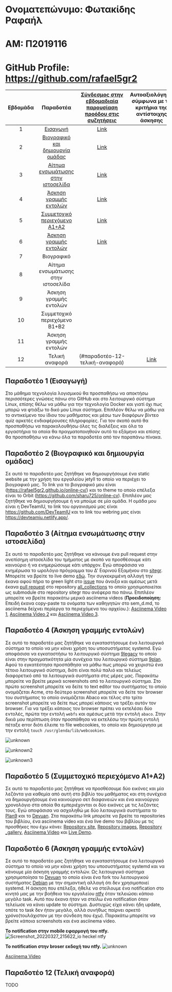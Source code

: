 # Ονοματεπώνυμο: Φωτακίδης Ραφαήλ
# ΑΜ: Π2019116
# GitHub Profile: https://github.com/rafael5gr2

| Εβδομάδα | Παραδοτέα | [Σύνδεσμος στην εβδομαδιαία παρουσίαση προόδου στις συζητήσεις](https://github.com/courses-ionio/help/discussions/categories/show-and-tell) | Αυτοαξιολόγηση σύμφωνα με τα κριτήρια της αντίστοιχης άσκησης |
| :-: | :-: | :-: | :-: |
| 1 | [Εισαγωγή](#παραδοτέο-1-εισαγωγή) | [Link](https://github.com/courses-ionio/help/discussions/116) | |
| 2 | [Βιογραφικό και δημιουργία ομάδας](#παραδοτέο-2-βιογραφικό-και-δημιουργία-ομάδας) | [Link](https://github.com/courses-ionio/help/discussions/282) | |
| 3 | [Αίτημα ενσωμάτωσης στην ιστοσελίδα](#παραδοτέο-3-αίτημα-ενσωμάτωσης-στην-ιστοσελίδα) | [Link](https://github.com/courses-ionio/help/discussions/345) | |
| 4 | [Άσκηση γραμμής εντολών](#παραδοτέο-4-άσκηση-γραμμής-εντολών) | [Link](https://github.com/courses-ionio/help/discussions/371) | |
| 5 | [Συμμετοχικό περιεχόμενο A1+A2](#παραδοτέο-5-συμμετοχικό-περιεχόμενο-a1a2) | [Link](https://github.com/courses-ionio/help/discussions/455) | |
| 6 | [Άσκηση γραμμής εντολών](#παραδοτέο-6-άσκηση-γραμμής-εντολών) | [Link](https://github.com/courses-ionio/help/discussions/485) | |
| 7 | Βιογραφικό | | |
| 8 | Αίτημα ενσωμάτωσης στην ιστοσελίδα | | |
| 9 | Άσκηση γραμμής εντολών | | |
| 10 | Συμμετοχικό περιεχόμενο B1+B2 | | |
| 11 | Άσκηση γραμμής εντολών | | |
| 12 | Τελική αναφορά | (#παραδοτέο-12-τελική-αναφορά) | [Link](https://github.com/courses-ionio/help/discussions/676) |

## Παραδοτέο 1 (Εισαγωγή)

Στο μάθημα τεχνολογία λογισμικού θα προσπαθήσω να αποκτήσω περισσότερες γνώσεις πάνω στο GitHub και στο λειτουργικό σύστημα Linux, επίσης θέλω να μάθω για την τεχνολογία Docker και γιατί όχι πως μπορώ να φτιάξω το δικό μου Linux σύστημα. Επιπλέον θέλω να μάθω για το αντικείμενο του ίδιου του μαθήματος και μέσω των διαφόρων βίντεο quiz αρκετές ενδιαφέρουσες πληροφορίες. Για τον σκοπό αυτό θα προσπαθήσω να παρακολουθήσω όλες τις διαλέξεις και όλα τα εργαστήρια τα οποία θα πραγματοποιηθούν αυτό το εξάμηνο και επίσης θα προσπαθήσω να κάνω όλα τα παραδοτέα από τον παραπάνω πίνακα.

## Παραδοτέο 2 (Βιογραφικό και δημιουργία ομάδας)

Σε αυτό το παραδοτέο μας ζητήθηκε να δημιουργήσουμε ένα static website με την χρήση του εργαλείου jetyll το οποίο να περιέχει το βιογραφικό μας. Το link για το βιογραφικό μου είναι (https://rafael5gr2.github.io/online-cv/) και το theme το οποίο επέλεξα είναι το Orbit (https://github.com/sharu725/online-cv). Επιπλέον μας ζητήθηκε να δημιουργήσουμε ή να μπούμε σε μία ομάδα. Η ομάδα μου είναι η DevTeamIU, το link του οργανισμού μας είναι https://github.com/DevTeamIU και το link του webring μας είναι https://devteamiu.netlify.app/.

## Παραδοτέο 3 (Αίτημα ενσωμάτωσης στην ιστοσελίδα)

Σε αυτό το παραδοτέο μας ζητήθηκε να κάνουμε ένα pull request στην ανεπίσημη ιστοσελίδα του τμήματος με σκοπό να προσθέσουμε κάτι καινούριο ή να ενημερώσουμε κάτι υπάρχον. Εγώ αποφάσισα να ενημέρωσα το ωρολόγιο πρόγραμμα του Δ' Εαρινού Εξαμήνου στο [sitegr](https://github.com/ioniodi/sitegr). Μπορείτε να βρείτε το live demo [εδώ](https://rafael5gr2-sitegr.netlify.app/timetables/sem_d/). Την συγκεκριμένη αλλαγή την έκανα αφού πήρα το green light στο [issue](https://github.com/ioniodi/sitegr/issues/292) που άνοιξα και αμέσως μετά έκανα [pull request](https://github.com/ioniodi/all_collections/pull/19) στο repository [all_collections](https://github.com/ioniodi/all_collections) το οποίο χρησιμοποιείται ως submodule στο repository sitegr που ανέφερα πιο πάνω. Επιπλέον μπορείτε να βρείτε παρακάτω μερικά asciinema videos (**Προειδοποίηση:** Επειδή έκανα copy-paste τα ονόματα των καθηγητών στο sem_d.md, το asciinema δείχνει περίεργα τα περιεχόμενα του αρχείου.): [Asciinema Video 1](https://asciinema.org/a/474149), [Asciinema Video 2](https://asciinema.org/a/474158) και [Asciinema Video 3](https://asciinema.org/a/475372).

## Παραδοτέο 4 (Άσκηση γραμμής εντολών)

Σε αυτό το παραδοτέο μας ζητήθηκε να εγκαταστήσουμε ένα λειτουργικό σύστημα το οποίο να μην κάνει χρήση του υποσυστήματος systemd. Εγώ αποφάσισα να εγκαταστήσω το λειτουργικό σύστημα [9legacy](http://9legacy.org/) το οποίο είναι στην πραγματικότητα μία συνέχεια του λειτουργικό σύστημα [9plan](https://9p.io/plan9/). Αφού το εγκατέστησα προσπάθησα να μάθω πως μπορώ να χειριστώ ένα τέτοιο λειτουργικό σύστημα, διότι είναι πολύ παλιό και τελείως διαφορετικό από τα λειτουργικά συστήματα στις μέρες μας. Παρακάτω μπορείτε να βρείτε μερικά screenshots από το λειτουργικό σύστημα. Στο πρώτο screenshot μπορείτε να δείτε το text editor του συστήματος το οποίο ονομάζεται Acme, στο δεύτερο screenshot μπορείτε να δείτε τον browser του συστήματος το οποίο ονομάζεται Abaco και τέλος στο τρίτο screenshot μπορείτε να δείτε πως μπορεί κάποιος να τρέξει αυτόν τον browser. Για να τρέξει κάποιος τον browser πρέπει να εκτελέσει δύο εντολές, πρώτα την εντολή ``webfs`` και αμέσως μετά την εντολή ``abaco``. Στην δικιά μου περίπτωση όταν προσπάθησα να εκτελέσω την πρώτη εντολή πέταξε error διότι έλειπε το file webcookies, το οποίο και δημιούργησα με την εντολή ``touch /usr/glenda/lib/webcookies``.

![unknown](https://user-images.githubusercontent.com/58133603/158073313-b5da483c-ce79-4c99-a22a-65b208f95ac8.png)

![unknown2](https://user-images.githubusercontent.com/58133603/158073322-7977b4d8-c570-4d98-ac21-475b7ed241ab.png)

![unknown3](https://user-images.githubusercontent.com/58133603/158073329-faa0f695-2116-4cb3-b57c-19ff41907e93.png)

## Παραδοτέο 5 (Συμμετοχικό περιεχόμενο A1+A2)

Σε αυτό το παραδοτέο μας ζητήθηκε να προσθέσουμε δύο εικόνες και μία λεζάντα για καθεμία από αυτή στο βιβλίο του μαθήματος και στη συνέχεια να δημιουργήσουμε ένα καινούργιο σετ διαφανειών και ένα καινούργιο χρονολόγιο στα οποία θα εμπεριέχονται οι δύο εικόνες με τις λεζάντες τους. Εγώ αποφάσισα να ασχοληθώ με δύο λειτουργικά συστήματα το [Plan9](https://9p.io/plan9/) και το [Devuan](https://www.devuan.org/). Στα παρακάτω link μπορείτε να βρείτε τα repositories του βιβλίου, ένα asciinema video και ένα live demo του βιβλίου με τις προσθήκες που έχω κάνει: [Repository site](https://github.com/rafael5gr2/site/tree/2019116), [Repository images](https://github.com/rafael5gr2/images/tree/2019116), [Repository _gallery](https://github.com/rafael5gr2/_gallery/tree/2019116), [Asciinema Video](https://asciinema.org/a/479763) και [Live Demo](https://rafael5gr2-site.netlify.app/).

## Παραδοτέο 6 (Άσκηση γραμμής εντολών)

Σε αυτό το παραδοτέο μας ζητήθηκε να εγκαταστήσουμε ένα λειτουργικό σύστημα το οποίο να μην κάνει χρήση του υποσυστήματος systemd και να κάνουμε μία άσκηση γραμμής εντολών. Ως λειτουργικό σύστημα χρησιμοποίησα το [Devuan](https://www.devuan.org/) το οποίο είναι ένα fork του λειτουργικού συστήματος [Debian](https://www.debian.org/index.el.html) με την σημαντική αλλαγή ότι δεν χρησιμοποιεί systemd. Η άσκηση που επέλεξα, ήθελε να στείλουμε ένα notification στο κινητό μας με την βοήθεια του εργαλείου [ntfy](https://ntfy.sh/) όταν τελειώσει κάποιο μεγάλο task. Αυτό που έκανα ήταν να στείλω ένα notification όταν τελείωσε να κάνει update το σύστημα. Δυστυχώς είχα κάνει ήδη update, οπότε το task δεν ήταν μεγάλο, αλλά συνήθως παίρνει αρκετό χρόνο(τουλάχιστον με την σύνδεση που έχω). Παρακάτω μπορείτε να βρείτε κάποια screenshots και ένα asciinema video.

**Το notification στην mobile εφαρμογή του ntfy.**
![Screenshot_20220327_215622_io heckel ntfy](https://user-images.githubusercontent.com/58133603/160297154-cfe3f79a-be9f-4771-be3d-ede3c8519679.jpg)

**Το notification στην broser εκδοχή του ntfy.**
![unknown](https://user-images.githubusercontent.com/58133603/160297146-88a32e83-0ca6-4f40-b5b1-cb4f2229293d.png)

[Asciinema Video](https://asciinema.org/a/481118)

## Παραδοτέο 12 (Τελική αναφορά)
TODO
